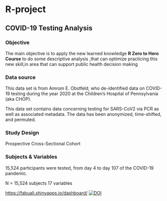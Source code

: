 # R-project

## **COVID-19 Testing Analysis**

### Objective
The main objective is to apply the new learned knowledge **R Zero to Hero Course** to do some descriptive analysis 
,that can optimize practicing this new skill,in area that can support public health decision making 


### Data source

This data set is from Amrom E. Obstfeld, who de-identified data on COVID-19 testing during the year 2020 at the Children’s Hospital of Pennsylvania (aka CHOP).

This data set contains data concerning testing for SARS-CoV2 via PCR as well as associated metadata. The data has been anonymized, time-shifted, and permuted.

### Study Design
Prospective Cross-Sectional Cohort

### Subjects & Variables
15,524 participants were tested, from day 4 to day 107 of the COVID-19 pandemic.

N = 15,524 subjects
17 variables


https://fabuali.shinyapps.io/dashboard/
[![DOI](https://sandbox.zenodo.org/badge/524373206.svg)](https://sandbox.zenodo.org/badge/latestdoi/524373206)
